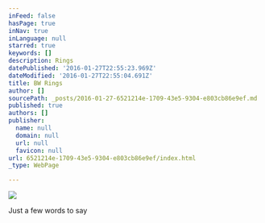 ```yaml
---
inFeed: false
hasPage: true
inNav: true
inLanguage: null
starred: true
keywords: []
description: Rings
datePublished: '2016-01-27T22:55:23.969Z'
dateModified: '2016-01-27T22:55:04.691Z'
title: BW Rings
author: []
sourcePath: _posts/2016-01-27-6521214e-1709-43e5-9304-e803cb86e9ef.md
published: true
authors: []
publisher:
  name: null
  domain: null
  url: null
  favicon: null
url: 6521214e-1709-43e5-9304-e803cb86e9ef/index.html
_type: WebPage

---
```

![](https://the-grid-user-content.s3-us-west-2.amazonaws.com/ae64469e-94e2-497d-b3b4-9f90313b1f6b.jpg)

Just a few words to say